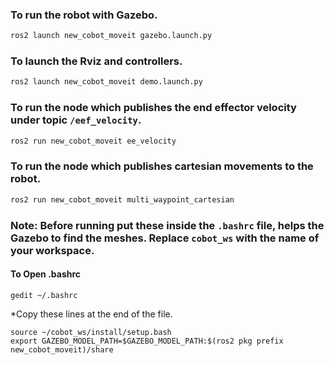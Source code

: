 
### To run the robot with Gazebo.
```bash
ros2 launch new_cobot_moveit gazebo.launch.py
```

### To launch the Rviz and controllers.
```bash
ros2 launch new_cobot_moveit demo.launch.py
```

### To run the node which publishes the end effector velocity under topic `/eef_velocity`.
```bash
ros2 run new_cobot_moveit ee_velocity
```

### To run the node which publishes cartesian movements to the robot.
```bash
ros2 run new_cobot_moveit multi_waypoint_cartesian
```


### Note: Before running put these inside the `.bashrc` file, helps the Gazebo to find the meshes. Replace `cobot_ws` with the name of your workspace.
#### To Open .bashrc
```
gedit ~/.bashrc
```

*Copy these lines at the end of the file.

```
source ~/cobot_ws/install/setup.bash
export GAZEBO_MODEL_PATH=$GAZEBO_MODEL_PATH:$(ros2 pkg prefix new_cobot_moveit)/share
```
